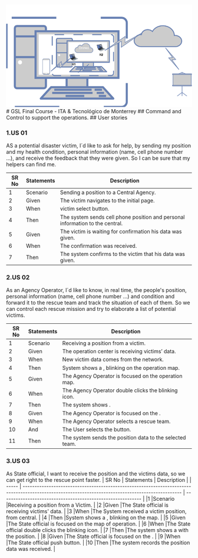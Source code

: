 <a href="https://drive.google.com/file/d/101aLUhSkLsTLgXyhA4Bzn639YjLjZkZK/view?usp=share_link">
<img alt="Installed Project" src="fig/install.png"/>
</a>
# GSL Final Course - ITA & Tecnológico de Monterrey
## Command and Control to support the operations.
## User stories 

### 1.US 01
AS a potential disaster victim,  I´d like to ask for help, by sending my position and my health condition, personal information (name, cell phone number …), and receive the feedback that they were given.   So I can be sure that my helpers can find me.

| SR No | Statements                                                                                                                                           | Description                                                      |
| ----- | ------------------------------------------------------------------------------------------------------------------------------------------------- | ----------------------------------------------------------- |
| 1     | Scenario                                   | Sending a position to a Central Agency.                 |
| 2     | Given                                          | The victim navigates to the initial page.                 |
| 3     | When                                                  | victim select <report position> button.                     |
| 4     | Then                                                             | The system sends cell phone position and personal information to the central.                     |
| 5     | Given                                                | The victim is waiting for confirmation his data was given.                     |
| 6     | When                                                   | The confirmation was received.                    |
| 7     | Then                    | The system confirms to the victim that his data was given.                      |

### 2.US 02
As an Agency Operator, I´d like to know, in real time, the people's position,  personal information (name, cell phone number …)  and condition and forward it to the rescue team and track the situation of each of them. So we can control each rescue mission and try to elaborate a list of potential victims.

| SR No | Statements                                                                                                                                           | Description                                                      |
| ----- | ------------------------------------------------------------------------------------------------------------------------------------------------- | ----------------------------------------------------------- |
|1     |Scenario                                                                  |Receiving a position from a victim.                                     |
|2     |Given                                                                     |The operation center is receiving victims’ data.                         |
|3     |When                                                                      |New victim data comes from the network.                                  |
|4     |Then                                                                      |System shows a  <new position icon>, blinking on the operation map.      |
|5     |Given                                                                     |The Agency Operator is focused on the operation map.                     |
|6     |When                                                                      |The Agency Operator double clicks the blinking icon.                     |
|7     |Then                                                                      |The system shows *<forward position window>*.                            |
|8     |Given                                                                     |The Agency Operator is focused on the  *<forward position window>*.      |
|9     |When                                                                      |The Agency Operator selects a rescue team.                               | 
|10    |And                                                                       |The User selects the <send position> button.                             |
|11    |Then                                                                      |The system sends the position data to the selected team.                 |


### 3.US 03
As State official, I want to receive the position and the victims data, so we can get right to the rescue point faster.
| SR No | Statements                                                                                                                                           | Description                                                      |
| ----- | ------------------------------------------------------------------------------------------------------------------------------------------------- | ----------------------------------------------------------- |
|1     |Scenario                                                                      |Receiving a position from a Victim.                                  |
|2     |Given                                                                         |The State official is receiving victims' data.                       |
|3     |When                                                                          |The System received a victim position, from central.                 |
|4     |Then                                                                          |System shows a  *<new position icon>*, blinking on the map.          |
|5     |Given                                                                         |The State official is focused on the map of operation.               |
|6     |When                                                                          |The State official double clicks the blinking icon.                  |
|7     |Then                                                                          |The system shows a <report window> with the position.                |
|8     |Given                                                                         |The State official is focused on the  *<report window>*.             |
|9     |When                                                                          |The State official push <position received> button.                  |
|10    |Then                                                                          |The system records the position data was received.                   |



